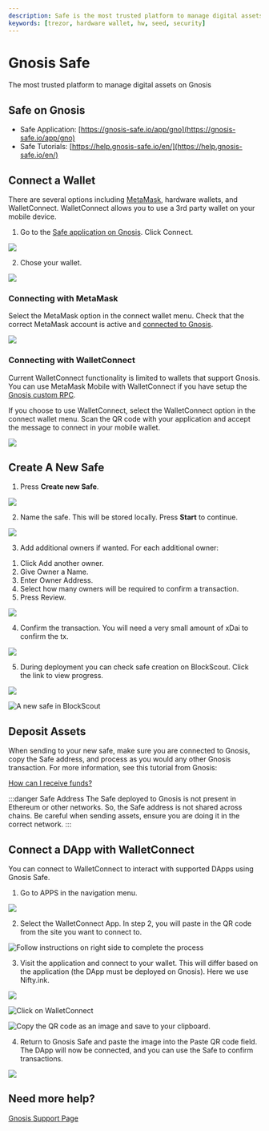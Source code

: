 ```yaml
---
description: Safe is the most trusted platform to manage digital assets on Gnosis
keywords: [trezor, hardware wallet, hw, seed, security]
---
```


# Gnosis Safe

The most trusted platform to manage digital assets on Gnosis

## Safe on Gnosis

* Safe Application: [https://gnosis-safe.io/app/gno](https://gnosis-safe.io/app/gno)
* Safe Tutorials: [https://help.gnosis-safe.io/en/](https://help.gnosis-safe.io/en/)

## Connect a Wallet

There are several options including [MetaMask](/tools/wallets/metamask), hardware wallets, and WalletConnect. WalletConnect allows you to use a 3rd party wallet on your mobile device.

1) Go to the [Safe application on Gnosis](https://gnosis-safe.io/app/gno). Click Connect.

![](</img/tools/safe/connect1.jpg>)

2) Chose your wallet.

![](</img/tools/safe/connect2.jpg>)

### Connecting with MetaMask

Select the MetaMask option in the connect wallet menu. Check that the correct MetaMask account is active and [connected to Gnosis](/tools/wallets/metamask/#manual-configuration).

![](/img/tools/safe/mm-connect.jpg)

### Connecting with WalletConnect

Current WalletConnect functionality is limited to wallets that support Gnosis. You can use MetaMask Mobile with WalletConnect if you have setup the [Gnosis custom RPC](/tools/wallets/metamask/#manual-configuration).

If you choose to use WalletConnect, select the WalletConnect option in the connect wallet menu. Scan the QR code with your application and accept the message to connect in your mobile wallet.

![](/img/tools/safe/img-2372.png)

## Create A New Safe

1) Press **Create new Safe**.

![](/img/tools/safe/safe1.jpg)

2) Name the safe. This will be stored locally. Press **Start** to continue.

![](/img/tools/safe/safe2.jpg)

3) Add additional owners if wanted. For each additional owner:

1. Click Add another owner.
2. Give Owner a Name.
3. Enter Owner Address.
4. Select how many owners will be required to confirm a transaction.
5. Press Review.

![](/img/tools/safe/safe3.jpg)

4) Confirm the transaction. You will need a very small amount of xDai to confirm the tx.

![](/img/tools/safe/safe4.jpg)

5) During deployment you can check safe creation on BlockScout. Click the link to view progress.

![](/img/tools/safe/safe6.jpg)

![A new safe in BlockScout](/img/tools/safe/safe5.jpg)

## Deposit Assets

When sending to your new safe, make sure you are connected to Gnosis, copy the Safe address, and process as you would any other Gnosis transaction. For more information, see this tutorial from Gnosis:

[How can I receive funds?](https://help.gnosis-safe.io/en/articles/3922053-how-can-i-receive-funds)

:::danger Safe Address
The Safe deployed to Gnosis is not present in Ethereum or other networks. So, the Safe address is not shared across chains.
Be careful when sending assets, ensure you are doing it in the correct network.
:::

## Connect a DApp with WalletConnect

You can connect to WalletConnect to interact with supported DApps using Gnosis Safe.

1) Go to APPS in the navigation menu.

![](/img/tools/safe/safewallet1.jpg)

2) Select the WalletConnect App. In step 2, you will paste in the QR code from the  site you want to connect to.

![Follow instructions on right side to complete the process](/img/tools/safe/safewallet2.jpg)

3) Visit the application and connect to your wallet. This will differ based on the application (the DApp must be deployed on Gnosis). Here we use Nifty.ink.

![](/img/tools/safe/safewallet3.jpg)

![Click on WalletConnect](</img/tools/safe/safe-walletc.jpg>)

![Copy the QR code as an image and save to your clipboard.](/img/tools/safe/safewallet4.jpg)

4) Return to Gnosis Safe and paste the image into the Paste QR code field. The DApp will now be connected, and you can use the Safe to confirm transactions.

![](/img/tools/safe/safewalletc2.jpg)

## Need more help?

[Gnosis Support Page](https://help.gnosis-safe.io/en/)